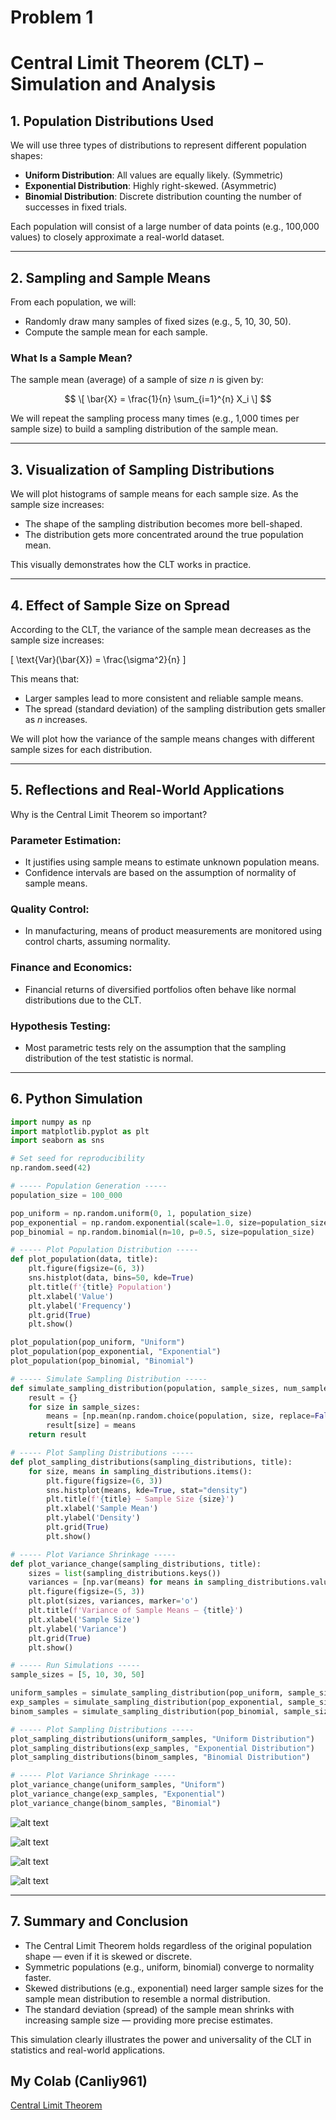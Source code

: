 # Problem 1
# Central Limit Theorem (CLT) – Simulation and Analysis

## 1. Population Distributions Used

We will use three types of distributions to represent different population shapes:

- **Uniform Distribution**: All values are equally likely. (Symmetric)
- **Exponential Distribution**: Highly right-skewed. (Asymmetric)
- **Binomial Distribution**: Discrete distribution counting the number of successes in fixed trials.

Each population will consist of a large number of data points (e.g., 100,000 values) to closely approximate a real-world dataset.

---

## 2. Sampling and Sample Means

From each population, we will:

- Randomly draw many samples of fixed sizes (e.g., 5, 10, 30, 50).
- Compute the sample mean for each sample.

### What Is a Sample Mean?

The sample mean (average) of a sample of size $n$ is given by:

$$
\[
\bar{X} = \frac{1}{n} \sum_{i=1}^{n} X_i
\]
$$

We will repeat the sampling process many times (e.g., 1,000 times per sample size) to build a sampling distribution of the sample mean.

---

## 3. Visualization of Sampling Distributions

We will plot histograms of sample means for each sample size. As the sample size increases:

- The shape of the sampling distribution becomes more bell-shaped.
- The distribution gets more concentrated around the true population mean.

This visually demonstrates how the CLT works in practice.

---

## 4. Effect of Sample Size on Spread

According to the CLT, the variance of the sample mean decreases as the sample size increases:

\[
\text{Var}(\bar{X}) = \frac{\sigma^2}{n}
\]

This means that:

- Larger samples lead to more consistent and reliable sample means.
- The spread (standard deviation) of the sampling distribution gets smaller as $n$ increases.

We will plot how the variance of the sample means changes with different sample sizes for each distribution.

---

## 5. Reflections and Real-World Applications

Why is the Central Limit Theorem so important?

### Parameter Estimation:
- It justifies using sample means to estimate unknown population means.
- Confidence intervals are based on the assumption of normality of sample means.

### Quality Control:
- In manufacturing, means of product measurements are monitored using control charts, assuming normality.

### Finance and Economics:
- Financial returns of diversified portfolios often behave like normal distributions due to the CLT.

### Hypothesis Testing:
- Most parametric tests rely on the assumption that the sampling distribution of the test statistic is normal.

---

## 6. Python Simulation
```python
import numpy as np
import matplotlib.pyplot as plt
import seaborn as sns

# Set seed for reproducibility
np.random.seed(42)

# ----- Population Generation -----
population_size = 100_000

pop_uniform = np.random.uniform(0, 1, population_size)
pop_exponential = np.random.exponential(scale=1.0, size=population_size)
pop_binomial = np.random.binomial(n=10, p=0.5, size=population_size)

# ----- Plot Population Distribution -----
def plot_population(data, title):
    plt.figure(figsize=(6, 3))
    sns.histplot(data, bins=50, kde=True)
    plt.title(f'{title} Population')
    plt.xlabel('Value')
    plt.ylabel('Frequency')
    plt.grid(True)
    plt.show()

plot_population(pop_uniform, "Uniform")
plot_population(pop_exponential, "Exponential")
plot_population(pop_binomial, "Binomial")

# ----- Simulate Sampling Distribution -----
def simulate_sampling_distribution(population, sample_sizes, num_samples=1000):
    result = {}
    for size in sample_sizes:
        means = [np.mean(np.random.choice(population, size, replace=False)) for _ in range(num_samples)]
        result[size] = means
    return result

# ----- Plot Sampling Distributions -----
def plot_sampling_distributions(sampling_distributions, title):
    for size, means in sampling_distributions.items():
        plt.figure(figsize=(6, 3))
        sns.histplot(means, kde=True, stat="density")
        plt.title(f'{title} – Sample Size {size}')
        plt.xlabel('Sample Mean')
        plt.ylabel('Density')
        plt.grid(True)
        plt.show()

# ----- Plot Variance Shrinkage -----
def plot_variance_change(sampling_distributions, title):
    sizes = list(sampling_distributions.keys())
    variances = [np.var(means) for means in sampling_distributions.values()]
    plt.figure(figsize=(5, 3))
    plt.plot(sizes, variances, marker='o')
    plt.title(f'Variance of Sample Means – {title}')
    plt.xlabel('Sample Size')
    plt.ylabel('Variance')
    plt.grid(True)
    plt.show()

# ----- Run Simulations -----
sample_sizes = [5, 10, 30, 50]

uniform_samples = simulate_sampling_distribution(pop_uniform, sample_sizes)
exp_samples = simulate_sampling_distribution(pop_exponential, sample_sizes)
binom_samples = simulate_sampling_distribution(pop_binomial, sample_sizes)

# ----- Plot Sampling Distributions -----
plot_sampling_distributions(uniform_samples, "Uniform Distribution")
plot_sampling_distributions(exp_samples, "Exponential Distribution")
plot_sampling_distributions(binom_samples, "Binomial Distribution")

# ----- Plot Variance Shrinkage -----
plot_variance_change(uniform_samples, "Uniform")
plot_variance_change(exp_samples, "Exponential")
plot_variance_change(binom_samples, "Binomial")
```

![alt text](image.png)

![alt text](image-1.png)

![alt text](image-2.png)

![alt text](image-3.png)

---

## 7. Summary and Conclusion

- The Central Limit Theorem holds regardless of the original population shape — even if it is skewed or discrete.
- Symmetric populations (e.g., uniform, binomial) converge to normality faster.
- Skewed distributions (e.g., exponential) need larger sample sizes for the sample mean distribution to resemble a normal distribution.
- The standard deviation (spread) of the sample mean shrinks with increasing sample size — providing more precise estimates.

This simulation clearly illustrates the power and universality of the CLT in statistics and real-world applications.

## My Colab (Canliy961)

[Central Limit Theorem](https://colab.research.google.com/drive/1nzsN068K2O3LknP49-9yFWLcKTaFEfxa#scrollTo=kuSICUk8ZrGM)
